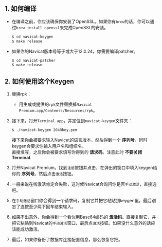 ## 1. 如何编译

  * 在编译之前，你应该确保你安装了OpenSSL。如果你有`brew`的话，你可以通过`brew install openssl`来完成OpenSSL的安装。

    ```bash
    $ cd navicat-keygen
    $ make release
    ```

  * 如果你的Navicat版本号等于或大于12.0.24，你需要编译patcher。

    ```bash
    $ cd navicat-patcher
    $ make release
    ```

## 2. 如何使用这个Keygen

  1. 替换rpk：

       * 用生成或提供的`rpk`文件替换掉`Navicat Premium.app/Contents/Resources/rpk`。

  2. 接下来，打开`Terminal.app`，并定位到`navicat-keygen`文件夹：

     ```bash
     $ ./navicat-keygen 2048key.pem
     ```

     接下来你会被要求输入Navicat的语言版本，然后得到一个 __序列号__，同时keygen会要求你输入用户名和组织名。  
     直接填写，之后你会被要求填写你得到的 __请求码__。注意此时 __不要关闭Terminal__.

  3. 打开Navicat Premium。找到`注册`按钮并点击，在弹出的窗口中填入keygen给你的 __序列号__。然后点击`激活`按钮。

  4. 一般来说在线激活肯定会失败，这时候Navicat会询问你是否`手动激活`，直接选吧。

  5. 在`手动激活`窗口你会得到一个请求码，复制它并把它粘贴到keygen里。最后别忘了连按至少两下回车结束输入。

  6. 如果不出意外，你会得到一个看似用Base64编码的 __激活码__。直接复制它，并把它粘贴到Navicat的`手动激活`窗口，最后点`激活`按钮。如果没什么意外的话应该能成功激活。

  7. 最后，如果你备份了数据库连接配置信息，那么恢复它把。
